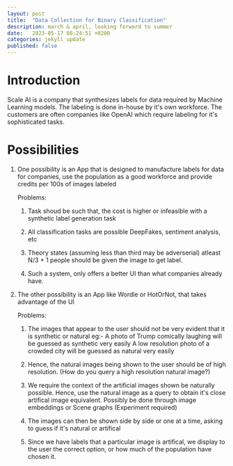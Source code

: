 ```yaml
---
layout: post
title:  "Data Collection for Binary Classification"
description: march & april, looking forward to summer
date:   2023-05-17 08:24:51 +0200
categories: jekyll update
published: false
---
```


# Introduction

Scale AI is a company that synthesizes labels for data required by Machine Learning models.
The labeling is done in-house by it's own workforce. The customers are often companies like 
OpenAI which require labeling for it's sophisticated tasks.

# Possibilities 

1. One possibility is an App that is designed to manufacture labels for data for companies, use the population as a good workforce
    and provide credits per 100s of images labeled

    Problems:

    1. Task shoud be such that, the cost is higher or infeasible with a synthetic label generation task

    2. All classification tasks are possible DeepFakes, sentiment analysis, etc

    3. Theory states (assuming less than third may be adverserial) atleast N/3 + 1 people should be given the image to get label.

    4. Such a system, only offers a better UI than what companies already have.

2. The other possibility is an App like Wordle or HotOrNot, that takes advantage of the UI

    Problems:

    1. The images that appear to the user should not be very evident that it is synthetic or natural
        eg:- A photo of Trump comically laughing will be guessed as synthetic very easily
             A low resolution photo of a crowded city will be guessed as natural very easily

    2. Hence, the natural images being shown to the user should be of high resolution. (How do you query a high resolution natural image?)

    3. We require the context of the artificial images shown be naturally possible. Hence, use the natural image as a query 
        to obtain it's close artifical image equivalent. Possibly be done through image embeddings or Scene graphs (Experiment required)

    4. The images can then be shown side by side or one at a time, asking to guess if it's natural or artifical

    5. Since we have labels that a particular image is artifical, we display to the user the correct option, or how much of the population 
        have chosen it.